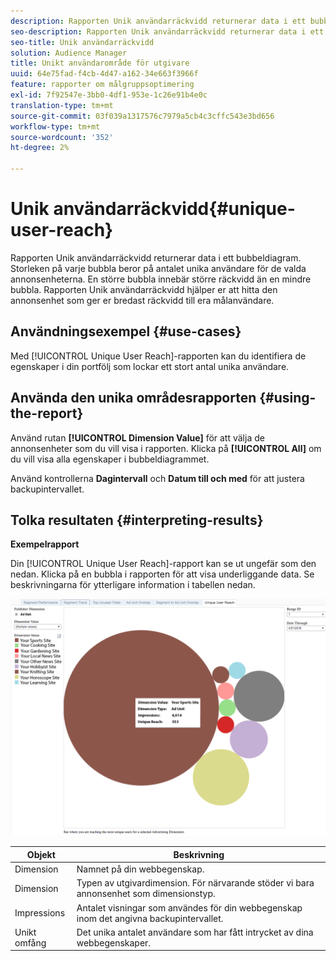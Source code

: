 ```yaml
---
description: Rapporten Unik användarräckvidd returnerar data i ett bubbeldiagram. Storleken på varje bubbla beror på antalet unika användare för de valda annonsenheterna. En större bubbla innebär större räckvidd än en mindre bubbla. Rapporten Unik användarräckvidd hjälper er att hitta den annonsenhet som ger er bredast räckvidd till era målanvändare.
seo-description: Rapporten Unik användarräckvidd returnerar data i ett bubbeldiagram. Storleken på varje bubbla beror på antalet unika användare för de valda annonsenheterna. En större bubbla innebär större räckvidd än en mindre bubbla. Rapporten Unik användarräckvidd hjälper er att hitta den annonsenhet som ger er bredast räckvidd till era målanvändare.
seo-title: Unik användarräckvidd
solution: Audience Manager
title: Unikt användarområde för utgivare
uuid: 64e75fad-f4cb-4d47-a162-34e663f3966f
feature: rapporter om målgruppsoptimering
exl-id: 7f92547e-3bb0-4df1-953e-1c26e91b4e0c
translation-type: tm+mt
source-git-commit: 03f039a1317576c7979a5cb4c3cffc543e3bd656
workflow-type: tm+mt
source-wordcount: '352'
ht-degree: 2%

---
```


# Unik användarräckvidd{#unique-user-reach}

Rapporten Unik användarräckvidd returnerar data i ett bubbeldiagram. Storleken på varje bubbla beror på antalet unika användare för de valda annonsenheterna. En större bubbla innebär större räckvidd än en mindre bubbla. Rapporten Unik användarräckvidd hjälper er att hitta den annonsenhet som ger er bredast räckvidd till era målanvändare.

## Användningsexempel {#use-cases}

Med [!UICONTROL Unique User Reach]-rapporten kan du identifiera de egenskaper i din portfölj som lockar ett stort antal unika användare.

## Använda den unika områdesrapporten {#using-the-report}

Använd rutan **[!UICONTROL Dimension Value]** för att välja de annonsenheter som du vill visa i rapporten. Klicka på **[!UICONTROL All]** om du vill visa alla egenskaper i bubbeldiagrammet.

Använd kontrollerna **Dagintervall** och **Datum till och med** för att justera backupintervallet.

## Tolka resultaten {#interpreting-results}

**Exempelrapport**

Din [!UICONTROL Unique User Reach]-rapport kan se ut ungefär som den nedan. Klicka på en bubbla i rapporten för att visa underliggande data. Se beskrivningarna för ytterligare information i tabellen nedan.

![](assets/publisher_unique_user_reach.png)

| Objekt | Beskrivning |
|--- |--- |
| Dimension | Namnet på din webbegenskap. |
| Dimension | Typen av utgivardimension. För närvarande stöder vi bara annonsenhet som dimensionstyp. |
| Impressions | Antalet visningar som användes för din webbegenskap inom det angivna backupintervallet. |
| Unikt omfång | Det unika antalet användare som har fått intrycket av dina webbegenskaper. |
